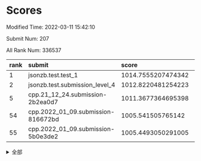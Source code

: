 # Scores

Modified Time: 2022-03-11 15:42:10

Submit Num: 207

All Rank Num: 336537

| rank |               submit               |       score        |       sigma        | pk_num |
| :--- | :--------------------------------- | :----------------- | :----------------- | :----- |
| 1    | jsonzb.test.test_1                 | 1014.7555207474342 | 0.8600977762360915 | 6506   |
| 2    | jsonzb.test.submission_level_4     | 1012.8220481254223 | 0.7973881952649007 | 6505   |
| 5    | cpp.21_12_24.submission-2b2ea0d7   | 1011.3677364695398 | 0.7615323722263364 | 6504   |
| 54   | cpp.2022_01_09.submission-816672bd | 1005.541505765142  | 0.737777475800718  | 6497   |
| 55   | cpp.2022_01_09.submission-5b0e3de2 | 1005.4493050291005 | 0.711762165743239  | 6502   |


<details>
<summary>全部</summary>

| rank |                 submit                 |       score        |       sigma        | pk_num |
| :--- | :------------------------------------- | :----------------- | :----------------- | :----- |
| 1    | jsonzb.test.test_1                     | 1014.7555207474342 | 0.8600977762360915 | 6506   |
| 2    | jsonzb.test.submission_level_4         | 1012.8220481254223 | 0.7973881952649007 | 6505   |
| 3    | gobigger.level_3.submission_level_3_30 | 1011.6696030931965 | 0.7840144849476204 | 6502   |
| 4    | gobigger.level_3.submission_level_3_17 | 1011.4674668966392 | 0.7942240597734576 | 6500   |
| 5    | cpp.21_12_24.submission-2b2ea0d7       | 1011.3677364695398 | 0.7615323722263364 | 6504   |
| 6    | gobigger.level_3.submission_level_3_14 | 1011.2512254792798 | 0.7860724694265684 | 6501   |
| 7    | gobigger.level_3.submission_level_3_7  | 1011.0832006656776 | 0.7689528529437746 | 6501   |
| 8    | gobigger.level_3.submission_level_3_20 | 1010.9439258828176 | 0.7679408369642879 | 6505   |
| 9    | gobigger.level_3.submission_level_3_29 | 1010.8222410890472 | 0.7674684089887047 | 6502   |
| 10   | gobigger.level_3.submission_level_3_48 | 1010.787965094768  | 0.7522636509121409 | 6502   |
| 11   | gobigger.level_3.submission_level_3_11 | 1010.7149117982426 | 0.7995168751109395 | 6503   |
| 12   | gobigger.level_3.submission_level_3_16 | 1010.6905783554935 | 0.7607575855906201 | 6498   |
| 13   | gobigger.level_3.submission_level_3_2  | 1010.6627953058422 | 0.7656096939842755 | 6505   |
| 14   | gobigger.level_3.submission_level_3_33 | 1010.6409853833553 | 0.7607992438599869 | 6502   |
| 15   | gobigger.level_3.submission_level_3_0  | 1010.5746056174385 | 0.7554535290164862 | 6506   |
| 16   | gobigger.level_3.submission_level_3_45 | 1010.5507556137719 | 0.7796179908470224 | 6504   |
| 17   | gobigger.level_3.submission_level_3_31 | 1010.5163519115425 | 0.7541035335396099 | 6502   |
| 18   | gobigger.level_3.submission_level_3_25 | 1010.5070042495018 | 0.7740611075663775 | 6502   |
| 19   | gobigger.level_3.submission_level_3_13 | 1010.4917199298633 | 0.7854872228530037 | 6504   |
| 20   | gobigger.level_3.submission_level_3_42 | 1010.4604761799343 | 0.7628161966013419 | 6501   |
| 21   | gobigger.level_3.submission_level_3_19 | 1010.4253083495379 | 0.7639197185963152 | 6502   |
| 22   | gobigger.level_3.submission_level_3_26 | 1010.3927579212213 | 0.7606119319596149 | 6501   |
| 23   | gobigger.level_3.submission_level_3_47 | 1010.3589467017014 | 0.7564502206206459 | 6503   |
| 24   | gobigger.level_3.submission_level_3_43 | 1010.3495874937985 | 0.7417775088145421 | 6506   |
| 25   | gobigger.level_3.submission_level_3_9  | 1010.3490385874978 | 0.7750134049354683 | 6499   |
| 26   | gobigger.level_3.submission_level_3_41 | 1010.3148516349645 | 0.7633152060769253 | 6509   |
| 27   | gobigger.level_3.submission_level_3_23 | 1010.2395171020206 | 0.7621790663358525 | 6502   |
| 28   | gobigger.level_3.submission_level_3_38 | 1010.2185124088982 | 0.7649041150984004 | 6506   |
| 29   | gobigger.level_3.submission_level_3_36 | 1010.1904297280802 | 0.7594776861534336 | 6505   |
| 30   | gobigger.level_3.submission_level_3_39 | 1010.1318835211622 | 0.7482719669730656 | 6502   |
| 31   | gobigger.level_3.submission_level_3_8  | 1010.1135580151977 | 0.7557951806579962 | 6507   |
| 32   | gobigger.level_3.submission_level_3_44 | 1010.0907791298679 | 0.7598946571440952 | 6509   |
| 33   | gobigger.level_3.submission_level_3_40 | 1010.0211312191809 | 0.7618811424202014 | 6507   |
| 34   | gobigger.level_3.submission_level_3_3  | 1010.0085898000536 | 0.7541168695716214 | 6502   |
| 35   | gobigger.level_3.submission_level_3_22 | 1009.9982169346063 | 0.7990470878604122 | 6505   |
| 36   | gobigger.level_3.submission_level_3_10 | 1009.9104917083017 | 0.7471235799735854 | 6498   |
| 37   | gobigger.level_3.submission_level_3_18 | 1009.8301464210664 | 0.75552048103272   | 6502   |
| 38   | gobigger.level_3.submission_level_3_6  | 1009.718191085301  | 0.7465407181546764 | 6499   |
| 39   | gobigger.level_3.submission_level_3_15 | 1009.5681910886136 | 0.7578600908562868 | 6504   |
| 40   | gobigger.level_3.submission_level_3_5  | 1009.547752856046  | 0.7329919500069694 | 6505   |
| 41   | gobigger.level_3.submission_level_3_49 | 1009.5201419531683 | 0.75969977644293   | 6504   |
| 42   | gobigger.level_3.submission_level_3_46 | 1009.4192207060737 | 0.7470121229367649 | 6506   |
| 43   | gobigger.level_3.submission_level_3_12 | 1009.1958070979931 | 0.7463738048983618 | 6499   |
| 44   | gobigger.level_3.submission_level_3_28 | 1009.1914316806962 | 0.7489044867238538 | 6504   |
| 45   | gobigger.level_3.submission_level_3_34 | 1009.189067232766  | 0.7510255892096442 | 6506   |
| 46   | gobigger.level_3.submission_level_3_24 | 1009.088090674161  | 0.7410674019549648 | 6500   |
| 47   | gobigger.level_3.submission_level_3_37 | 1009.0734394772784 | 0.7379936932978045 | 6502   |
| 48   | gobigger.level_3.submission_level_3_1  | 1009.0660564841295 | 0.7559635257871612 | 6505   |
| 49   | gobigger.level_3.submission_level_3_35 | 1008.885693757163  | 0.7555917269336396 | 6504   |
| 50   | gobigger.level_3.submission_level_3_21 | 1008.8056203205791 | 0.7472132193786192 | 6497   |
| 51   | gobigger.level_3.submission_level_3_32 | 1008.6516609573957 | 0.7666013023854944 | 6505   |
| 52   | gobigger.level_3.submission_level_3_27 | 1008.3920565267459 | 0.7300602025008159 | 6504   |
| 53   | gobigger.level_3.submission_level_3_4  | 1007.9028727599357 | 0.7598693025334499 | 6507   |
| 54   | cpp.2022_01_09.submission-816672bd     | 1005.541505765142  | 0.737777475800718  | 6497   |
| 55   | cpp.2022_01_09.submission-5b0e3de2     | 1005.4493050291005 | 0.711762165743239  | 6502   |
| 56   | gobigger.level_1.submission_level_1_15 | 1004.9068176996282 | 0.7231548256531813 | 6501   |
| 57   | gobigger.level_1.submission_level_1_9  | 1004.7193966643023 | 0.730906278034036  | 6504   |
| 58   | gobigger.level_1.submission_level_1_18 | 1004.7109515216115 | 0.7278028908952486 | 6504   |
| 59   | gobigger.level_1.submission_level_1_35 | 1004.4734301056387 | 0.7070261245278815 | 6505   |
| 60   | gobigger.level_1.submission_level_1_45 | 1004.4259760763886 | 0.7165941351480398 | 6502   |
| 61   | gobigger.level_1.submission_level_1_0  | 1004.4103594948064 | 0.7147710573978328 | 6509   |
| 62   | gobigger.level_1.submission_level_1_31 | 1004.3565597658744 | 0.7026784501688178 | 6501   |
| 63   | gobigger.level_1.submission_level_1_48 | 1004.3051295210064 | 0.7274065698093346 | 6504   |
| 64   | gobigger.level_1.submission_level_1_7  | 1004.2908678911923 | 0.7143875980211903 | 6506   |
| 65   | gobigger.level_1.submission_level_1_32 | 1004.145269399754  | 0.7182203568669242 | 6500   |
| 66   | gobigger.level_1.submission_level_1_2  | 1004.0977847941857 | 0.7152643433792532 | 6500   |
| 67   | gobigger.level_1.submission_level_1_27 | 1004.0679418174692 | 0.7146996749106332 | 6500   |
| 68   | gobigger.level_1.submission_level_1_30 | 1003.998047252733  | 0.7219281645488264 | 6503   |
| 69   | gobigger.level_1.submission_level_1_43 | 1003.9785091293259 | 0.7160871180407926 | 6503   |
| 70   | gobigger.level_1.submission_level_1_17 | 1003.9519420846283 | 0.7263222169307894 | 6506   |
| 71   | gobigger.level_1.submission_level_1_29 | 1003.9305838405145 | 0.7240182888987005 | 6503   |
| 72   | gobigger.level_1.submission_level_1_44 | 1003.8481863890764 | 0.7225201177105354 | 6501   |
| 73   | gobigger.level_1.submission_level_1_13 | 1003.7939185555707 | 0.7263390297633743 | 6501   |
| 74   | gobigger.level_1.submission_level_1_14 | 1003.7662368481826 | 0.722638586436526  | 6506   |
| 75   | gobigger.level_1.submission_level_1_33 | 1003.7468380476088 | 0.7243741482170688 | 6495   |
| 76   | gobigger.level_1.submission_level_1_19 | 1003.6841033042385 | 0.7191463440862141 | 6506   |
| 77   | gobigger.level_1.submission_level_1_3  | 1003.6765444105378 | 0.7250912733932828 | 6502   |
| 78   | gobigger.level_1.submission_level_1_1  | 1003.5390027696459 | 0.7152758448707801 | 6503   |
| 79   | gobigger.level_1.submission_level_1_49 | 1003.5151338594591 | 0.7088858664454832 | 6504   |
| 80   | gobigger.level_1.submission_level_1_46 | 1003.5137892809481 | 0.7099304649178906 | 6503   |
| 81   | gobigger.level_1.submission_level_1_11 | 1003.4968387228198 | 0.7159942241400002 | 6502   |
| 82   | gobigger.level_1.submission_level_1_34 | 1003.4825308194658 | 0.7117114837189523 | 6503   |
| 83   | gobigger.level_1.submission_level_1_16 | 1003.4643382982354 | 0.7153431548344374 | 6504   |
| 84   | gobigger.level_1.submission_level_1_4  | 1003.4297563746771 | 0.7163712255541025 | 6506   |
| 85   | gobigger.level_1.submission_level_1_6  | 1003.4085250766989 | 0.718305883253951  | 6499   |
| 86   | gobigger.level_1.submission_level_1_24 | 1003.3893032958704 | 0.71107640631371   | 6502   |
| 87   | gobigger.level_1.submission_level_1_42 | 1003.349472842115  | 0.73211102202645   | 6504   |
| 88   | gobigger.level_1.submission_level_1_26 | 1003.1965187137705 | 0.7058623462943682 | 6505   |
| 89   | gobigger.level_1.submission_level_1_21 | 1003.1934435291348 | 0.7323154144956873 | 6501   |
| 90   | gobigger.level_1.submission_level_1_37 | 1002.9814762971413 | 0.7128771613876391 | 6506   |
| 91   | gobigger.level_1.submission_level_1_36 | 1002.883451580579  | 0.7125426326509384 | 6499   |
| 92   | gobigger.level_1.submission_level_1_38 | 1002.8727542623188 | 0.7143112479449449 | 6505   |
| 93   | gobigger.level_1.submission_level_1_47 | 1002.7725730394342 | 0.7184460435314544 | 6506   |
| 94   | gobigger.level_1.submission_level_1_28 | 1002.7676531154189 | 0.7224800240847372 | 6504   |
| 95   | gobigger.level_1.submission_level_1_10 | 1002.535906131338  | 0.7122247059246671 | 6498   |
| 96   | gobigger.level_1.submission_level_1_39 | 1002.4950278527848 | 0.7119367376631995 | 6512   |
| 97   | gobigger.level_1.submission_level_1_5  | 1002.4240307491988 | 0.7209082124009554 | 6501   |
| 98   | gobigger.level_1.submission_level_1_25 | 1002.3679250873727 | 0.7162573543089981 | 6500   |
| 99   | gobigger.level_1.submission_level_1_20 | 1002.1340871839529 | 0.7175126242352627 | 6507   |
| 100  | gobigger.level_1.submission_level_1_8  | 1002.108489711545  | 0.7043901074838406 | 6507   |
| 101  | gobigger.level_1.submission_level_1_22 | 1001.9164461398668 | 0.7143232904301722 | 6501   |
| 102  | gobigger.level_1.submission_level_1_41 | 1001.722315143985  | 0.7144839032874881 | 6504   |
| 103  | gobigger.level_1.submission_level_1_40 | 1001.4066441877176 | 0.7151156538032616 | 6502   |
| 104  | gobigger.level_1.submission_level_1_12 | 1001.3219023417123 | 0.7130848724235563 | 6505   |
| 105  | gobigger.level_1.submission_level_1_23 | 1001.0995947661617 | 0.7079629118780969 | 6500   |
| 106  | gobigger.random.submission_random_22   | 997.2132127986046  | 0.6958085464065684 | 6506   |
| 107  | gobigger.random.submission_random_4    | 997.0304542320035  | 0.7178937815649586 | 6506   |
| 108  | gobigger.random.submission_random_34   | 996.8416486565634  | 0.7096224846374107 | 6508   |
| 109  | gobigger.random.submission_random_29   | 996.7606555013534  | 0.7078267936406336 | 6504   |
| 110  | gobigger.random.submission_random_6    | 996.6998240132577  | 0.7204358785527588 | 6508   |
| 111  | gobigger.random.submission_random_9    | 996.6898051256306  | 0.7089020099779709 | 6499   |
| 112  | gobigger.random.submission_random_33   | 996.6366367028814  | 0.7168453782067503 | 6507   |
| 113  | gobigger.random.submission_random_46   | 996.5990818384498  | 0.7115123780457426 | 6501   |
| 114  | gobigger.random.submission_random_26   | 996.5612154092425  | 0.7103101366581466 | 6502   |
| 115  | gobigger.random.submission_random_43   | 996.535695124831   | 0.7091995922416668 | 6503   |
| 116  | gobigger.random.submission_random_41   | 996.4275545795954  | 0.730311916357598  | 6509   |
| 117  | gobigger.random.submission_random_0    | 996.3999289271884  | 0.7017600425701241 | 6505   |
| 118  | gobigger.random.submission_random_19   | 996.3897635475245  | 0.7019407677965673 | 6508   |
| 119  | gobigger.random.submission_random_17   | 996.3547960870359  | 0.7240429779119028 | 6499   |
| 120  | gobigger.random.submission_random_47   | 996.342159702757   | 0.7090029795770239 | 6506   |
| 121  | gobigger.random.submission_random_23   | 996.3366747815963  | 0.7085245080322352 | 6499   |
| 122  | gobigger.random.submission_random_3    | 996.2933511637337  | 0.7072500812288695 | 6502   |
| 123  | gobigger.random.submission_random_35   | 996.2610295618679  | 0.7229741355351612 | 6497   |
| 124  | gobigger.random.submission_random_2    | 996.2379826251249  | 0.7046793697231084 | 6499   |
| 125  | gobigger.random.submission_random_12   | 996.2054574126724  | 0.7047309746145715 | 6498   |
| 126  | gobigger.random.submission_random_45   | 996.1737229411864  | 0.7049607340211529 | 6498   |
| 127  | gobigger.random.submission_random_30   | 996.1687870522821  | 0.711497418386031  | 6501   |
| 128  | gobigger.random.submission_random_14   | 996.1169865630619  | 0.7110130638872526 | 6507   |
| 129  | gobigger.random.submission_random_20   | 996.1163825719336  | 0.7280280234730828 | 6505   |
| 130  | gobigger.random.submission_random_8    | 996.0900276077241  | 0.7091536499899942 | 6502   |
| 131  | gobigger.random.submission_random_42   | 996.0352934867909  | 0.7100608386545436 | 6502   |
| 132  | gobigger.random.submission_random_25   | 996.0031035479624  | 0.7344136485005555 | 6501   |
| 133  | gobigger.random.submission_random_27   | 995.9555877003131  | 0.7075279043659044 | 6500   |
| 134  | gobigger.random.submission_random_11   | 995.8486387845576  | 0.69616579036512   | 6502   |
| 135  | gobigger.random.submission_random_28   | 995.8194360873264  | 0.7091343083459712 | 6503   |
| 136  | gobigger.random.submission_random_31   | 995.7664247662118  | 0.7028931535209977 | 6503   |
| 137  | gobigger.random.submission_random_38   | 995.7662717360325  | 0.7133774825014958 | 6502   |
| 138  | gobigger.random.submission_random_36   | 995.7037638442691  | 0.7061102594751019 | 6500   |
| 139  | gobigger.random.submission_random_40   | 995.6529770290971  | 0.7233576188726325 | 6503   |
| 140  | gobigger.random.submission_random_48   | 995.6305502012947  | 0.7220533360852688 | 6501   |
| 141  | gobigger.random.submission_random_13   | 995.6254837944548  | 0.7140157787186424 | 6500   |
| 142  | gobigger.random.submission_random_10   | 995.6141773927816  | 0.7179363626599639 | 6501   |
| 143  | gobigger.random.submission_random_18   | 995.5823815969709  | 0.731101390776946  | 6499   |
| 144  | gobigger.random.submission_random_24   | 995.5781969277241  | 0.713373904223437  | 6505   |
| 145  | gobigger.random.submission_random_15   | 995.5226177384417  | 0.7209472049677988 | 6502   |
| 146  | gobigger.random.submission_random_21   | 995.5074886391211  | 0.7132186068551901 | 6505   |
| 147  | gobigger.random.submission_random_5    | 995.4727746159297  | 0.7176105184355879 | 6502   |
| 148  | gobigger.random.submission_random_44   | 995.2532011142137  | 0.707834476011623  | 6501   |
| 149  | gobigger.random.submission_random_32   | 995.2329959405976  | 0.7194174319402771 | 6505   |
| 150  | gobigger.random.submission_random_39   | 995.1522235859288  | 0.7225120170296736 | 6501   |
| 151  | gobigger.random.submission_random_1    | 995.0761713298054  | 0.7203090475645008 | 6513   |
| 152  | gobigger.random.submission_random_7    | 994.9827897481442  | 0.7180648292449974 | 6504   |
| 153  | gobigger.random.submission_random_16   | 994.9368719618997  | 0.7114669126174894 | 6500   |
| 154  | gobigger.random.submission_random_37   | 994.9180247703479  | 0.715399136166944  | 6498   |
| 155  | gobigger.random.submission_random_49   | 994.3958913944823  | 0.7210040101634275 | 6495   |
| 156  | gobigger.level_2.submission_level_2_17 | 993.9879292103051  | 0.7402712000298464 | 6504   |
| 157  | gobigger.level_2.submission_level_2_47 | 993.8850153327625  | 0.7342504154904574 | 6500   |
| 158  | gobigger.level_2.submission_level_2_25 | 993.5749098050755  | 0.7361529092843088 | 6505   |
| 159  | gobigger.level_2.submission_level_2_48 | 993.299514339977   | 0.7416422887405615 | 6500   |
| 160  | gobigger.level_2.submission_level_2_4  | 993.1820469996054  | 0.7358676523781956 | 6506   |
| 161  | gobigger.level_2.submission_level_2_30 | 993.1236806506213  | 0.7353780871480509 | 6503   |
| 162  | gobigger.level_2.submission_level_2_43 | 993.0189386383557  | 0.7343160871589746 | 6501   |
| 163  | gobigger.level_2.submission_level_2_49 | 992.9593186465928  | 0.7468509489706809 | 6508   |
| 164  | gobigger.level_2.submission_level_2_27 | 992.8987666678038  | 0.7352048018253948 | 6506   |
| 165  | gobigger.level_2.submission_level_2_11 | 992.8878346606461  | 0.7499690527076592 | 6502   |
| 166  | gobigger.level_2.submission_level_2_33 | 992.7051302080314  | 0.7453434368118635 | 6500   |
| 167  | gobigger.level_2.submission_level_2_41 | 992.6687459996392  | 0.7363902206368264 | 6506   |
| 168  | gobigger.level_2.submission_level_2_18 | 992.6447668635388  | 0.7381237159000239 | 6496   |
| 169  | gobigger.level_2.submission_level_2_21 | 992.6302475708789  | 0.7456021483038499 | 6504   |
| 170  | gobigger.level_2.submission_level_2_29 | 992.610844972594   | 0.7464037496526504 | 6505   |
| 171  | gobigger.level_2.submission_level_2_40 | 992.5563646402619  | 0.7596093555406822 | 6509   |
| 172  | gobigger.level_2.submission_level_2_24 | 992.5085375215838  | 0.7421618186764533 | 6505   |
| 173  | gobigger.level_2.submission_level_2_10 | 992.4975986606646  | 0.7456677307746126 | 6505   |
| 174  | gobigger.level_2.submission_level_2_34 | 992.4884584467173  | 0.7403713009786079 | 6506   |
| 175  | gobigger.level_2.submission_level_2_7  | 992.3345931549087  | 0.752695715950405  | 6507   |
| 176  | gobigger.level_2.submission_level_2_38 | 992.2939223278497  | 0.7432125656601103 | 6504   |
| 177  | gobigger.level_2.submission_level_2_12 | 992.2438443956854  | 0.7273704112668239 | 6504   |
| 178  | gobigger.level_2.submission_level_2_19 | 991.9396537065281  | 0.747613075984676  | 6508   |
| 179  | gobigger.level_2.submission_level_2_2  | 991.9394289839574  | 0.7488703394421602 | 6504   |
| 180  | gobigger.level_2.submission_level_2_20 | 991.9159948124907  | 0.7496828907852301 | 6501   |
| 181  | gobigger.level_2.submission_level_2_8  | 991.9144558650966  | 0.7392643094130001 | 6505   |
| 182  | gobigger.level_2.submission_level_2_9  | 991.8300959302964  | 0.7395208109910839 | 6506   |
| 183  | gobigger.level_2.submission_level_2_39 | 991.8071981861009  | 0.7434542858583573 | 6502   |
| 184  | gobigger.level_2.submission_level_2_42 | 991.7801314795937  | 0.7472339100791557 | 6506   |
| 185  | gobigger.level_2.submission_level_2_28 | 991.6612695941864  | 0.7926769810616935 | 6501   |
| 186  | gobigger.level_2.submission_level_2_16 | 991.5156273029795  | 0.768154778551365  | 6496   |
| 187  | gobigger.level_2.submission_level_2_36 | 991.4834356429205  | 0.7510035192526673 | 6502   |
| 188  | gobigger.level_2.submission_level_2_6  | 991.4539021782826  | 0.7515758277205764 | 6499   |
| 189  | gobigger.level_2.submission_level_2_15 | 991.3417550266997  | 0.7649178985238297 | 6503   |
| 190  | gobigger.level_2.submission_level_2_37 | 991.3041226840448  | 0.7571136513230078 | 6504   |
| 191  | gobigger.level_2.submission_level_2_22 | 991.2997988217484  | 0.7668663585769411 | 6501   |
| 192  | gobigger.level_2.submission_level_2_14 | 991.2527915616606  | 0.7504569653038486 | 6502   |
| 193  | gobigger.level_2.submission_level_2_45 | 991.1834137041459  | 0.7488520463813331 | 6504   |
| 194  | gobigger.level_2.submission_level_2_31 | 991.1780090725692  | 0.744483642182437  | 6507   |
| 195  | gobigger.level_2.submission_level_2_23 | 990.9242991077663  | 0.7665362046710666 | 6506   |
| 196  | gobigger.level_2.submission_level_2_0  | 990.9118897460527  | 0.7474715286018626 | 6509   |
| 197  | gobigger.level_2.submission_level_2_5  | 990.8999102284785  | 0.7475155042694444 | 6499   |
| 198  | gobigger.level_2.submission_level_2_13 | 990.8876641290865  | 0.7498405110954931 | 6510   |
| 199  | gobigger.level_2.submission_level_2_1  | 990.7918887579016  | 0.7413319827334666 | 6505   |
| 200  | gobigger.level_2.submission_level_2_35 | 990.7206052916362  | 0.7525417025132873 | 6498   |
| 201  | gobigger.level_2.submission_level_2_26 | 990.696803549752   | 0.7693393664071266 | 6500   |
| 202  | gobigger.level_2.submission_level_2_3  | 990.5128810909459  | 0.7480294906414936 | 6508   |
| 203  | gobigger.level_2.submission_level_2_44 | 990.4136252645068  | 0.8001612772754487 | 6508   |
| 204  | gobigger.level_2.submission_level_2_46 | 990.3869101845902  | 0.742139610716708  | 6508   |
| 205  | gobigger.level_2.submission_level_2_32 | 990.0759687229241  | 0.7952476670679599 | 6507   |
| 206  | gobigger.none.submission_none_1        | 979.8041908565275  | 1.2050415438990947 | 6503   |
| 207  | gobigger.none.submission_none_0        | 975.8751033505396  | 1.3624366917285706 | 6501   |

</details>